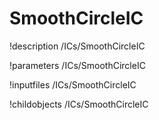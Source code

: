 <!-- MOOSE Documentation Stub: Remove this when content is added. -->

# SmoothCircleIC
!description /ICs/SmoothCircleIC

!parameters /ICs/SmoothCircleIC

!inputfiles /ICs/SmoothCircleIC

!childobjects /ICs/SmoothCircleIC
